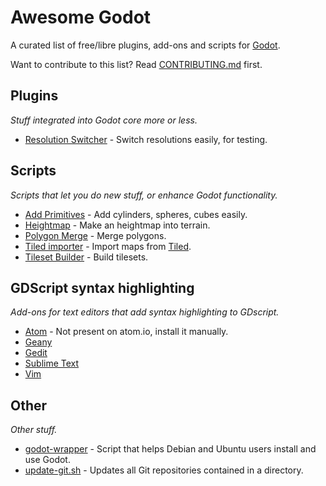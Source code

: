 Awesome Godot
=============

A curated list of free/libre plugins, add-ons and scripts for [Godot](http://godotengine.org).

Want to contribute to this list? Read [CONTRIBUTING.md](https://github.com/Calinou/awesome-godot/blob/master/CONTRIBUTING.md) first.

Plugins
-------

*Stuff integrated into Godot core more or less.*

* [Resolution Switcher](https://github.com/vinod8990/godot_plugins) - Switch resolutions easily, for testing.

Scripts
-------

*Scripts that let you do new stuff, or enhance Godot functionality.*

* [Add Primitives](https://github.com/TheHX/add_primitives) - Add cylinders, spheres, cubes easily.
* [Heightmap](https://gist.github.com/Calinou/e771fcbc26a87b807f7f) - Make an heightmap into terrain.
* [Polygon Merge](https://github.com/ScyDev/Godot-Scripts) - Merge polygons.
* [Tiled importer](https://github.com/MrGreenTea/GodotTiledImporter) - Import maps from [Tiled](http://mapeditor.org).
* [Tileset Builder](https://gist.github.com/Calinou/27e979ab0a35500c3381) - Build tilesets.

GDScript syntax highlighting
----------------------------

*Add-ons for text editors that add syntax highlighting to GDscript.*

* [Atom](https://github.com/jlopezcur/language-gdscript) - Not present on atom.io, install it manually.
* [Geany](https://github.com/haimat/GDScript-Geany)
* [Gedit](https://github.com/haimat/GDScript-gedit)
* [Sublime Text](https://github.com/beefsack/GDScript-sublime)
* [Vim](https://github.com/quabug/vim-gdscript)

Other
-----

*Other stuff.*

* [godot-wrapper](https://github.com/nsrosenqvist/godot-wrapper.git) - Script that helps Debian and Ubuntu users install and use Godot.
* [update-git.sh](https://gist.github.com/Calinou/93938dc92484bc5e89f0) - Updates all Git repositories contained in a directory.
